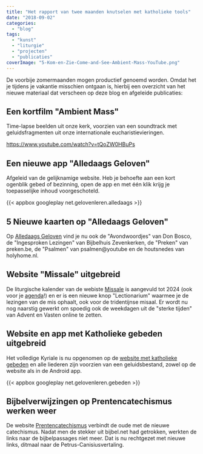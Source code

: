 ```yaml
---
title: "Het rapport van twee maanden knutselen met katholieke tools"
date: "2018-09-02"
categories: 
  - "blog"
tags: 
  - "kunst"
  - "liturgie"
  - "projecten"
  - "publicaties"
coverImage: "5-Kom-en-Zie-Come-and-See-Ambient-Mass-YouTube.png"
---
```


De voorbije zomermaanden mogen productief genoemd worden. Omdat het je tijdens je vakantie misschien ontgaan is, hierbij een overzicht van het nieuwe materiaal dat verscheen op deze blog en afgeleide publicaties:  

## Een kortfilm "Ambient Mass"

Time-lapse beelden uit onze kerk, voorzien van een soundtrack met geluidsfragmenten uit onze internationale eucharistievieringen.  

https://www.youtube.com/watch?v=tQoZW0HBuPs

## Een nieuwe app "Alledaags Geloven"

Afgeleid van de gelijknamige website. Heb je behoefte aan een kort ogenblik gebed of bezinning, open de app en met één klik krijg je toepasselijke inhoud voorgeschoteld.  

{{< appbox googleplay net.gelovenleren.alledaags >}}

## 5 Nieuwe kaarten op "Alledaags Geloven"

Op [Alledaags Geloven](http://alledaags.gelovenleren.net/) vind je nu ook de "Avondwoordjes" van Don Bosco, de "Ingesproken Lezingen" van Bijbelhuis Zevenkerken, de "Preken" van preken.be, de "Psalmen" van psalmen@youtube en de houtsnedes van holyhome.nl.  

## Website "Missale" uitgebreid

De liturgische kalender van de webiste [Missale](http://www.missale.net/nl) is aangevuld tot 2024 (ook voor je [agenda](/page/liturgische-kalenders/)!) en er is een nieuwe knop "Lectionarium" waarmee je de lezingen van de mis ophaalt, ook voor de tridentijnse misaal. Er wordt nu nog naarstig gewerkt om spoedig ook de weekdagen uit de "sterke tijden" van Advent en Vasten online te zetten.  

## Website en app met Katholieke gebeden uitgebreid

Het volledige Kyriale is nu opgenomen op de [website met katholieke gebeden](https://gebeden.gelovenleren.net/#) en alle liederen zijn voorzien van een geluidsbestand, zowel op de website als in de Android app.  

{{< appbox googleplay net.gelovenleren.gebeden >}}

## Bijbelverwijzingen op Prentencatechismus werken weer

De website [Prentencatechismus](http://prentencatechismus.org/) verbindt de oude met de nieuwe catechismus. Nadat men de stekker uit bijbel.net had getrokken, werkten de links naar de bijbelpassages niet meer. Dat is nu rechtgezet met nieuwe links, ditmaal naar de Petrus-Canisiusvertaling.
